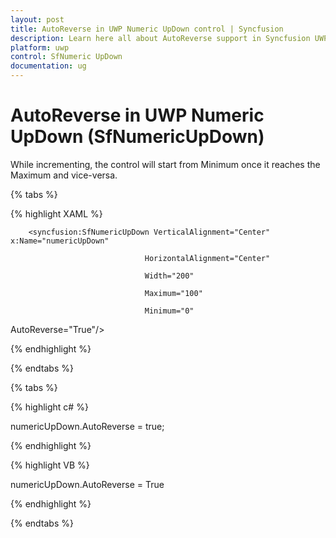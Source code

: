 ```yaml
---
layout: post
title: AutoReverse in UWP Numeric UpDown control | Syncfusion
description: Learn here all about AutoReverse support in Syncfusion UWP Numeric UpDown (SfNumericUpDown) control and more.
platform: uwp
control: SfNumeric UpDown
documentation: ug
---
```


# AutoReverse in UWP Numeric UpDown (SfNumericUpDown)

While incrementing, the control will start from Minimum once it reaches the Maximum and vice-versa.

{% tabs %}

{% highlight XAML %}

<Grid Background="{StaticResource ApplicationPageBackgroundThemeBrush}">

        <syncfusion:SfNumericUpDown VerticalAlignment="Center" x:Name="numericUpDown"

                                  HorizontalAlignment="Center"

                                  Width="200" 

                                  Maximum="100"

                                  Minimum="0"

AutoReverse="True"/>



</Grid>

{% endhighlight %}

{% endtabs %}

{% tabs %}

{% highlight c# %}

numericUpDown.AutoReverse = true;

{% endhighlight %}

{% highlight VB %}

numericUpDown.AutoReverse = True

{% endhighlight %}

{% endtabs %}
